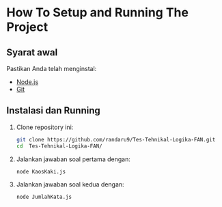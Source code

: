 # How To Setup and Running The Project

## Syarat awal

Pastikan Anda telah menginstal:
- [Node.js](https://nodejs.org/)
- [Git](https://git-scm.com/)

## Instalasi dan Running

1. Clone repository ini:
   ```sh
   git clone https://github.com/randaru9/Tes-Tehnikal-Logika-FAN.git
   cd  Tes-Tehnikal-Logika-FAN/
   ```

2. Jalankan jawaban soal pertama dengan:
   ```sh
   node KaosKaki.js
   ```

3. Jalankan jawaban soal kedua dengan:
   ```sh
   node JumlahKata.js
   ```


